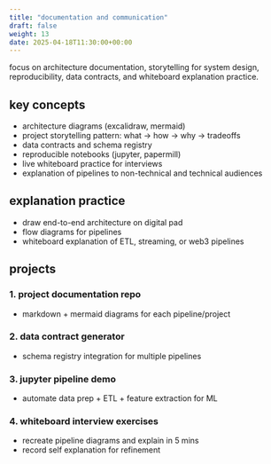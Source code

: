 ```yaml
---
title: "documentation and communication"
draft: false
weight: 13
date: 2025-04-18T11:30:00+00:00
---
```


focus on architecture documentation, storytelling for system design, reproducibility, data contracts, and whiteboard explanation practice.

## key concepts

- architecture diagrams (excalidraw, mermaid)
- project storytelling pattern: what → how → why → tradeoffs
- data contracts and schema registry
- reproducible notebooks (jupyter, papermill)
- live whiteboard practice for interviews
- explanation of pipelines to non-technical and technical audiences

## explanation practice

- draw end-to-end architecture on digital pad
- flow diagrams for pipelines
- whiteboard explanation of ETL, streaming, or web3 pipelines

## projects

### 1. project documentation repo

- markdown + mermaid diagrams for each pipeline/project

### 2. data contract generator

- schema registry integration for multiple pipelines

### 3. jupyter pipeline demo

- automate data prep + ETL + feature extraction for ML

### 4. whiteboard interview exercises

- recreate pipeline diagrams and explain in 5 mins
- record self explanation for refinement
